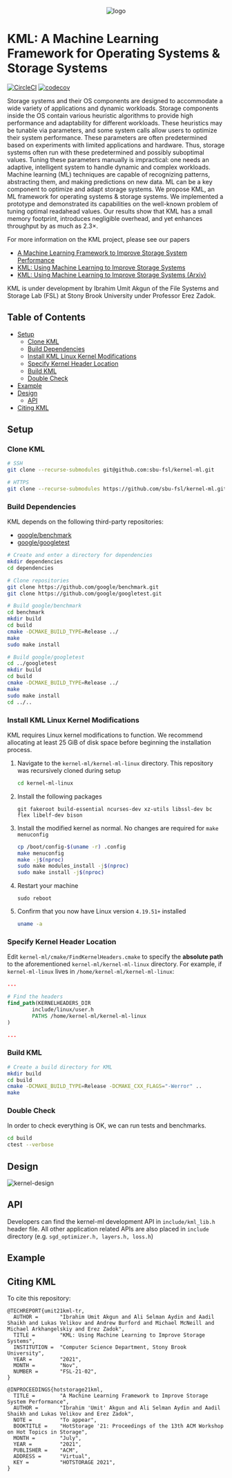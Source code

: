 <div align="center">
<img src="docs/images/Logo.png" alt="logo"></img>
</div>

# KML: A Machine Learning Framework for Operating Systems & Storage Systems

[![CircleCI](https://circleci.com/gh/sbu-fsl/kernel-ml/tree/main.svg?style=svg&circle-token=fc045b4ae0ae1cdb693a9e6b3f8dfda1aace460f)](https://circleci.com/gh/sbu-fsl/kernel-ml/tree/main)
[![codecov](https://codecov.io/gh/sbu-fsl/kernel-ml/branch/main/graph/badge.svg?token=NTTV1TCRN9)](https://codecov.io/gh/sbu-fsl/kernel-ml)

Storage systems and their OS components are designed to accommodate a wide variety of applications and dynamic workloads. Storage components inside the OS contain various heuristic algorithms to provide high performance and adaptability for different workloads. These heuristics may be tunable via parameters, and some system calls allow users to optimize their system performance. These parameters are often predetermined based on experiments with limited applications and hardware. Thus, storage systems often run with these predetermined and possibly suboptimal values. Tuning these parameters manually is impractical: one needs an adaptive, intelligent system to handle dynamic and complex workloads. Machine learning (ML) techniques are capable of recognizing patterns, abstracting them, and making predictions on new data. ML can be a key component to optimize and adapt storage systems. We propose KML, an ML framework for operating systems & storage systems. We implemented a prototype and demonstrated its capabilities on the well-known problem of tuning optimal readahead values. Our results show that KML has a small memory footprint, introduces negligible overhead, and yet enhances throughput by as much as 2.3×.

For more information on the KML project, please see our papers 
- [A Machine Learning Framework to Improve Storage System Performance](https://dl.acm.org/doi/10.1145/3465332.3470875)
- [KML: Using Machine Learning to Improve Storage Systems](https://www.fsl.cs.sunysb.edu/docs/kml/kml-tr-fsl-21-02.pdf)
- [KML: Using Machine Learning to Improve Storage Systems (Arxiv)](https://arxiv.org/abs/2111.11554)

KML is under development by Ibrahim Umit Akgun of the File Systems and Storage Lab (FSL) at Stony Brook University under Professor Erez Zadok.

## Table of Contents

- [Setup](#Setup)
  - [Clone KML](#Clone-KML)
  - [Build Dependencies](#Build-Dependencies)
  - [Install KML Linux Kernel Modifications](#Install-KML-Linux-Kernel-Modifications)
  - [Specify Kernel Header Location](#Specify-Kernel-Header-Location)
  - [Build KML](#Build-KML)
  - [Double Check](#Double-Check)
- [Example](#Example)
- [Design](#Design)
  - [API](#API)
- [Citing KML](#Citing-KML)

## Setup

### Clone KML

```bash
# SSH
git clone --recurse-submodules git@github.com:sbu-fsl/kernel-ml.git

# HTTPS
git clone --recurse-submodules https://github.com/sbu-fsl/kernel-ml.git
````

### Build Dependencies

KML depends on the following third-party repositories:

- [google/benchmark](https://github.com/google/benchmark)
- [google/googletest](https://github.com/google/googletest)

```bash
# Create and enter a directory for dependencies
mkdir dependencies
cd dependencies

# Clone repositories
git clone https://github.com/google/benchmark.git
git clone https://github.com/google/googletest.git

# Build google/benchmark
cd benchmark
mkdir build
cd build
cmake -DCMAKE_BUILD_TYPE=Release ../
make
sudo make install

# Build google/googletest
cd ../googletest
mkdir build
cd build
cmake -DCMAKE_BUILD_TYPE=Release ../
make
sudo make install
cd ../..
```

### Install KML Linux Kernel Modifications

KML requires Linux kernel modifications to function. We recommend allocating at least 25 GiB of disk space before beginning the installation process.

1. Navigate to the `kernel-ml/kernel-ml-linux` directory. This repository was recursively cloned during setup
    ```bash
    cd kernel-ml-linux
    ```
1. Install the following packages
    ```
    git fakeroot build-essential ncurses-dev xz-utils libssl-dev bc flex libelf-dev bison
    ```
1. Install the modified kernel as normal. No changes are required for `make menuconfig`
    ```bash
    cp /boot/config-$(uname -r) .config
    make menuconfig
    make -j$(nproc)
    sudo make modules_install -j$(nproc)
    sudo make install -j$(nproc)
    ```
1. Restart your machine
    ```
    sudo reboot
    ```
1. Confirm that you now have Linux version `4.19.51+` installed
    ```bash
    uname -a
    ```
    
### Specify Kernel Header Location

Edit `kernel-ml/cmake/FindKernelHeaders.cmake` to specify the **absolute path** to the aforementioned `kernel-ml/kernel-ml-linux` directory. For example, if `kernel-ml-linux` lives in `/home/kernel-ml/kernel-ml-linux`:

```cmake
...

# Find the headers
find_path(KERNELHEADERS_DIR
        include/linux/user.h
        PATHS /home/kernel-ml/kernel-ml-linux
)

...
```

### Build KML

```bash
# Create a build directory for KML
mkdir build
cd build 
cmake -DCMAKE_BUILD_TYPE=Release -DCMAKE_CXX_FLAGS="-Werror" ..
make
```

### Double Check

In order to check everything is OK, we can run tests and benchmarks.
```bash
cd build
ctest --verbose
```

## Design
![kernel-design](docs/images/arch-online-kernel.jpg) 

## API
Developers can find the kernel-ml development API in ```include/kml_lib.h``` header file.
All other application related APIs are also placed in ```include``` directory (e.g. ```sgd_optimizer.h, layers.h, loss.h```)

## Example

## Citing KML

To cite this repository:

```
@TECHREPORT{umit21kml-tr,
  AUTHOR =       "Ibrahim Umit Akgun and Ali Selman Aydin and Aadil Shaikh and Lukas Velikov and Andrew Burford and Michael McNeill and Michael Arkhangelskiy and Erez Zadok",
  TITLE =        "KML: Using Machine Learning to Improve Storage Systems",
  INSTITUTION =  "Computer Science Department, Stony Brook University",
  YEAR =         "2021",
  MONTH =        "Nov",
  NUMBER =       "FSL-21-02",
}
```

```
@INPROCEEDINGS{hotstorage21kml,
  TITLE =        "A Machine Learning Framework to Improve Storage System Performance",
  AUTHOR =       "Ibrahim 'Umit' Akgun and Ali Selman Aydin and Aadil Shaikh and Lukas Velikov and Erez Zadok",
  NOTE =         "To appear",
  BOOKTITLE =    "HotStorage '21: Proceedings of the 13th ACM Workshop on Hot Topics in Storage",
  MONTH =        "July",
  YEAR =         "2021",
  PUBLISHER =    "ACM",
  ADDRESS =      "Virtual",
  KEY =          "HOTSTORAGE 2021",
}
```
